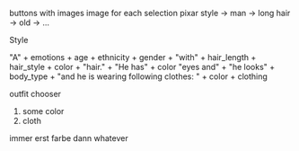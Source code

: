 buttons with images
image for each selection
pixar style -> man -> long hair -> old -> ...


Style

"A" + emotions + age + ethnicity + gender + "with" + hair_length + hair_style + color + "hair." + "He has" + color "eyes and" + "he looks" + body_type + "and he is wearing following clothes: " + color + clothing


outfit chooser

1. some color
2. cloth


immer
erst farbe dann whatever

